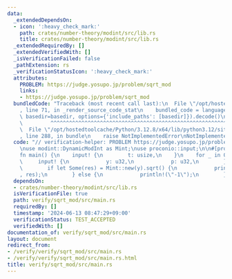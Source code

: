```yaml
---
data:
  _extendedDependsOn:
  - icon: ':heavy_check_mark:'
    path: crates/number-theory/modint/src/lib.rs
    title: crates/number-theory/modint/src/lib.rs
  _extendedRequiredBy: []
  _extendedVerifiedWith: []
  _isVerificationFailed: false
  _pathExtension: rs
  _verificationStatusIcon: ':heavy_check_mark:'
  attributes:
    PROBLEM: https://judge.yosupo.jp/problem/sqrt_mod
    links:
    - https://judge.yosupo.jp/problem/sqrt_mod
  bundledCode: "Traceback (most recent call last):\n  File \"/opt/hostedtoolcache/Python/3.12.8/x64/lib/python3.12/site-packages/onlinejudge_verify/documentation/build.py\"\
    , line 71, in _render_source_code_stat\n    bundled_code = language.bundle(stat.path,\
    \ basedir=basedir, options={'include_paths': [basedir]}).decode()\n          \
    \         ^^^^^^^^^^^^^^^^^^^^^^^^^^^^^^^^^^^^^^^^^^^^^^^^^^^^^^^^^^^^^^^^^^^^^^^^^^^^^^^^^\n\
    \  File \"/opt/hostedtoolcache/Python/3.12.8/x64/lib/python3.12/site-packages/onlinejudge_verify/languages/rust.py\"\
    , line 288, in bundle\n    raise NotImplementedError\nNotImplementedError\n"
  code: "// verification-helper: PROBLEM https://judge.yosupo.jp/problem/sqrt_mod\n\
    \nuse modint::DynamicModInt as Mint;\nuse proconio::input;\n\n#[proconio::fastout]\n\
    fn main() {\n    input! {\n        t: usize,\n    }\n    for _ in 0..t {\n   \
    \     input! {\n            y: u32,\n            p: u32,\n        }\n        Mint::set_modulus(p);\n\
    \        if let Some(res) = Mint::new(y).sqrt() {\n            println!(\"{}\"\
    , res);\n        } else {\n            println!(\"-1\");\n        }\n    }\n}\n"
  dependsOn:
  - crates/number-theory/modint/src/lib.rs
  isVerificationFile: true
  path: verify/sqrt_mod/src/main.rs
  requiredBy: []
  timestamp: '2024-06-13 08:47:29+09:00'
  verificationStatus: TEST_ACCEPTED
  verifiedWith: []
documentation_of: verify/sqrt_mod/src/main.rs
layout: document
redirect_from:
- /verify/verify/sqrt_mod/src/main.rs
- /verify/verify/sqrt_mod/src/main.rs.html
title: verify/sqrt_mod/src/main.rs
---
```

